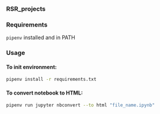 ### RSR_projects

### Requirements
`pipenv` installed and in PATH

### Usage

#### To init environment:
```bash
pipenv install -r requirements.txt
```

#### To convert notebook to HTML:
```bash
pipenv run jupyter nbconvert --to html "file_name.ipynb"
```
